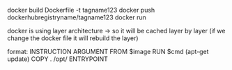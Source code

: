 docker build Dockerfile -t tagname123
docker push dockerhubregistryname/tagname123
docker run

docker is using layer architecture -> so it will be cached layer by layer (if we change the docker file it will rebuild the layer)

format:
INSTRUCTION ARGUMENT
FROM $image
RUN $cmd (apt-get update)
COPY . /opt/
ENTRYPOINT
